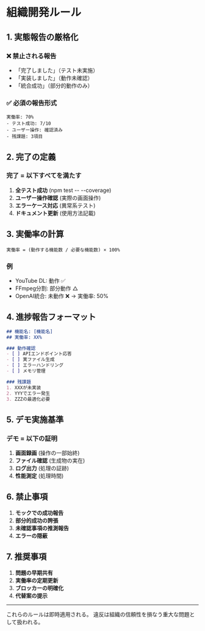 # 組織開発ルール

## 1. 実態報告の厳格化

### ❌ 禁止される報告
- 「完了しました」（テスト未実施）
- 「実装しました」（動作未確認）
- 「統合成功」（部分的動作のみ）

### ✅ 必須の報告形式
```
実働率: 70%
- テスト成功: 7/10
- ユーザー操作: 確認済み
- 残課題: 3項目
```

## 2. 完了の定義

### 完了 = 以下すべてを満たす
1. **全テスト成功** (npm test -- --coverage)
2. **ユーザー操作確認** (実際の画面操作)
3. **エラーケース対応** (異常系テスト)
4. **ドキュメント更新** (使用方法記載)

## 3. 実働率の計算

```
実働率 = (動作する機能数 / 必要な機能数) × 100%
```

### 例
- YouTube DL: 動作 ✅
- FFmpeg分割: 部分動作 △
- OpenAI統合: 未動作 ❌
→ 実働率: 50%

## 4. 進捗報告フォーマット

```markdown
## 機能名: [機能名]
## 実働率: XX%

### 動作確認
- [ ] APIエンドポイント応答
- [ ] 実ファイル生成
- [ ] エラーハンドリング
- [ ] メモリ管理

### 残課題
1. XXXが未実装
2. YYYでエラー発生
3. ZZZの最適化必要
```

## 5. デモ実施基準

### デモ = 以下の証明
1. **画面録画** (操作の一部始終)
2. **ファイル確認** (生成物の実在)
3. **ログ出力** (処理の証跡)
4. **性能測定** (処理時間)

## 6. 禁止事項

1. **モックでの成功報告**
2. **部分的成功の誇張**
3. **未確認事項の推測報告**
4. **エラーの隠蔽**

## 7. 推奨事項

1. **問題の早期共有**
2. **実働率の定期更新**
3. **ブロッカーの明確化**
4. **代替案の提示**

---

これらのルールは即時適用される。
違反は組織の信頼性を損なう重大な問題として扱われる。